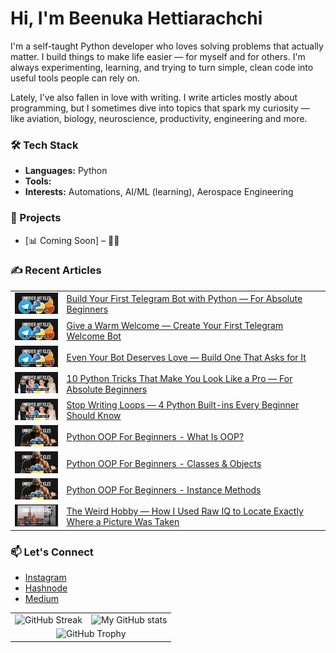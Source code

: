 # Hi, I'm Beenuka Hettiarachchi 


I'm a self-taught Python developer who loves solving problems that actually matter. I build things to make life easier — for myself and for others. I'm always experimenting, learning, and trying to turn simple, clean code into useful tools people can rely on.

Lately, I’ve also fallen in love with writing. I write articles mostly about programming, but I sometimes dive into topics that spark my curiosity — like aviation, biology, neuroscience, productivity, engineering and more.


### 🛠 Tech Stack
- **Languages:** Python
- **Tools:** 
- **Interests:** Automations, AI/ML (learning), Aerospace Engineering



### 📌 Projects  
- [📊 Coming Soon] – 🤫🤐



### ✍️ Recent Articles
<!--
- [Build Your First Telegram Bot with Python — For Absolute Beginners](https://beenuka.hashnode.dev/build-telegram-bot-python)
- [Give a Warm Welcome — Create Your First Telegram Welcome Bot](https://beenuka.hashnode.dev/python-telegram-welcome-bot)-->

<table>
  <tr>
    <td>
      <img src='src/cover-01.jpg' width='100px' alt='Cover 01' href='https://beenuka.hashnode.dev/build-telegram-bot-python'>
    </td>
    <td>
      <a href='https://beenuka.hashnode.dev/build-telegram-bot-python'>
      Build Your First Telegram Bot with Python — For Absolute Beginners
      </a>
    </td>
  </tr>
    <tr>
    <td>
      <img src='src/cover-02.jpg' width='100px' alt='Cover 02' href='https://beenuka.hashnode.dev/python-telegram-welcome-bot'>
    </td>
    <td>
      <a href='https://beenuka.hashnode.dev/python-telegram-welcome-bot'>
      Give a Warm Welcome — Create Your First Telegram Welcome Bot
      </a>
    </td>
  </tr>
  </tr>
    <tr>
    <td>
      <img src='src/cover-03.jpg' width='100px' alt='Cover 03' href='https://beenuka.hashnode.dev/python-telegram-welcome-bot'>
    </td>
    <td>
      <a href='https://beenuka.hashnode.dev/inline-keyboard-telegram-bot-pyrogram'>
      Even Your Bot Deserves Love — Build One That Asks for It
      </a>
    </td>
  </tr>
    </tr>
    <tr>
    <td>
      <img src='src/cover-04.jpg' width='100px' alt='Cover 03' href='https://beenuka.hashnode.dev/10-python-tricks-for-beginners'>
    </td>
    <td>
      <a href='https://beenuka.hashnode.dev/10-python-tricks-for-beginners'>
      10 Python Tricks That Make You Look Like a Pro — For Absolute Beginners
      </a>
    </td>
  </tr>
      <tr>
    <td>
      <img src='src/cover-05.jpg' width='100px' alt='Cover 03' href='https://beenuka.hashnode.dev/python-builtins-for-beginners'>
    </td>
    <td>
      <a href='https://beenuka.hashnode.dev/python-builtins-for-beginners'>
      Stop Writing Loops — 4 Python Built-ins Every Beginner Should Know
      </a>
    </td>
  </tr>
        <tr>
    <td>
      <img src='src/cover-06.jpg' width='100px' alt='Cover 03' href='https://beenuka.hashnode.dev/what-is-python-oop'>
    </td>
    <td>
      <a href='https://beenuka.hashnode.dev/what-is-python-oop'>
          Python OOP For Beginners - What Is OOP?
      </a>
    </td>
  </tr>
        <tr>
    <td>
      <img src='src/cover-07.jpg' width='100px' alt='Cover 03' href='https://beenuka.hashnode.dev/python-oop-classes-and-objects'>
    </td>
    <td>
      <a href='https://beenuka.hashnode.dev/python-oop-classes-and-objects'>
      Python OOP For Beginners - Classes & Objects
      </a>
    </td>
  </tr>
    </tr>
        <tr>
    <td>
      <img src='src/cover-08.jpg' width='100px' alt='Cover 03' href='https://beenuka.hashnode.dev/python-oop-instance-methods'>
    </td>
    <td>
      <a href='https://beenuka.hashnode.dev/python-oop-instance-methods'>
      Python OOP For Beginners - Instance Methods
      </a>
    </td>
  </tr>
    </tr>
        <tr>
    <td>
      <img src='src/cover-09.jpg' width='100px' alt='Cover 03' href='https://beenuka.hashnode.dev/osint-image-location-tracking'>
    </td>
    <td>
      <a href='https://beenuka.hashnode.dev/osint-image-location-tracking'>
      The Weird Hobby — How I Used Raw IQ to Locate Exactly Where a Picture Was Taken
      </a>
    </td>
  </tr>
</table>


### 📫 Let's Connect
<!-- LinkedIn: [linkedin.com/in/beenuka-hettiarachchi](https://linkedin.com) *(optional)*
- Telegram: [@your_username](https://t.me/your_username)
- Dev Blog: [yourblog.dev](https://yourblog.dev) *(if available)*
-->
- [Instagram](https://instagram.com/beenuka.hettiarachchi)
- [Hashnode](https://beenuka.hashnode.dev)
- [Medium](https://medium.com/@beenuka.hettiarachchi.net)


<!--

![GitHub Streak](https://streak-stats.demolab.com/?user=beenukahettiarachchi&theme=dark)

![My GitHub stats](https://github-readme-stats.vercel.app/api?username=beenukahettiarachchi&show_icons=True&theme=dark&icon_color=fb8c00&title_color=fb8c00)

-->


<table>
  <tr>
    <td>
      <img src="https://streak-stats.demolab.com/?user=beenukahettiarachchi&theme=dark" alt="GitHub Streak"/>
    </td>
    <td>
      <img src="https://github-readme-stats.vercel.app/api?username=beenukahettiarachchi&show_icons=True&theme=dark&icon_color=fb8c00&title_color=fb8c00" alt="My GitHub stats"/>
    </td>
  </tr>
  <tr>
    <td colspan="2" align="center">
      <img src="https://github-profile-trophy.vercel.app/?username=beenukahettiarachchi" alt="GitHub Trophy"/>
    </td>
  </tr>
</table>